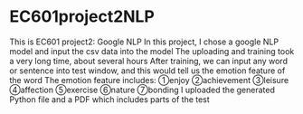 # EC601project2NLP
This is EC601 project2: Google NLP
In this project, I chose a google NLP model and input the csv data into the model
The uploading and training took a very long time, about several hours
After training, we can input any word or sentence into test window, and this would tell us the emotion feature of the word
The emotion feature includes: ①enjoy ②achievement ③leisure ④affection ⑤exercise ⑥nature ⑦bonding
I uploaded the generated Python file and a PDF which includes parts of the test
